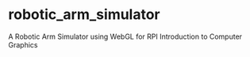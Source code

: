 robotic_arm_simulator
=====================

A Robotic Arm Simulator using WebGL for RPI Introduction to Computer Graphics
